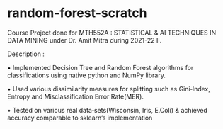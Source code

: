 # random-forest-scratch
Course Project done for MTH552A : STATISTICAL &amp; AI TECHNIQUES IN DATA MINING under Dr. Amit Mitra during 2021-22 II.

Description :

• Implemented Decision Tree and Random Forest algorithms for classifications using native python and NumPy library.

• Used various dissimilarity measures for splitting such as Gini‑Index, Entropy and Misclassification Error Rate(MER).

• Tested on various real data‑sets(Wisconsin, Iris, E.Coli) & achieved accuracy comparable to sklearn’s implementation
